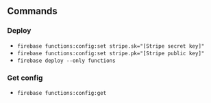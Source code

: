 ## Commands

### Deploy

- `firebase functions:config:set stripe.sk="[Stripe secret key]"`
- `firebase functions:config:set stripe.pk="[Stripe public key]"`
- `firebase deploy --only functions`

### Get config
- `firebase functions:config:get`
